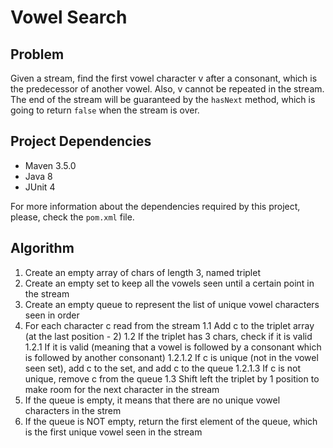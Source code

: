 # Vowel Search

## Problem

Given a stream, find the first vowel character v after a consonant, which is the predecessor of another vowel. Also, v
cannot be repeated in the stream. The end of the stream will be guaranteed by the `hasNext` method, which is going to
return `false` when the stream is over.

## Project Dependencies

- Maven 3.5.0
- Java 8
- JUnit 4

For more information about the dependencies required by this project, please, check the `pom.xml` file.

## Algorithm

1. Create an empty array of chars of length 3, named triplet
2. Create an empty set to keep all the vowels seen until a certain point in the stream
3. Create an empty queue to represent the list of unique vowel characters seen in order
4. For each character c read from the stream
    1.1 Add c to the triplet array (at the last position - 2)
    1.2 If the triplet has 3 chars, check if it is valid
        1.2.1 If it is valid (meaning that a vowel is followed by a consonant which is followed by another consonant)
            1.2.1.2 If c is unique (not in the vowel seen set), add c to the set, and add c to the queue
            1.2.1.3 If c is not unique, remove c from the queue
    1.3 Shift left the triplet by 1 position to make room for the next character in the stream
5. If the queue is empty, it means that there are no unique vowel characters in the strem
6. If the queue is NOT empty, return the first element of the queue, which is the first unique vowel seen in the stream